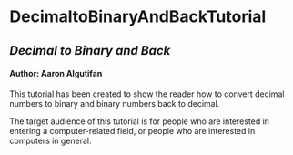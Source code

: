 # DecimaltoBinaryAndBackTutorial

## *Decimal to Binary and Back*
#### Author: Aaron Algutifan

This tutorial has been created to show the reader how to convert decimal numbers to binary and binary numbers back to decimal.

The target audience of this tutorial is for people who are interested in entering a computer-related field, or people who are interested in computers in general.
